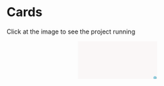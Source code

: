 # Cards
Click at the image to see the project running
<p align="center">
  <img src="app.gif" width="180" alt="Gif"/>
</p>
